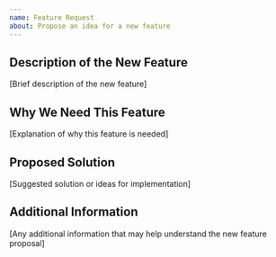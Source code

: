 ```yaml
---
name: Feature Request
about: Propose an idea for a new feature
---
```


## Description of the New Feature

[Brief description of the new feature]

## Why We Need This Feature

[Explanation of why this feature is needed]

## Proposed Solution

[Suggested solution or ideas for implementation]

## Additional Information

[Any additional information that may help understand the new feature proposal]

